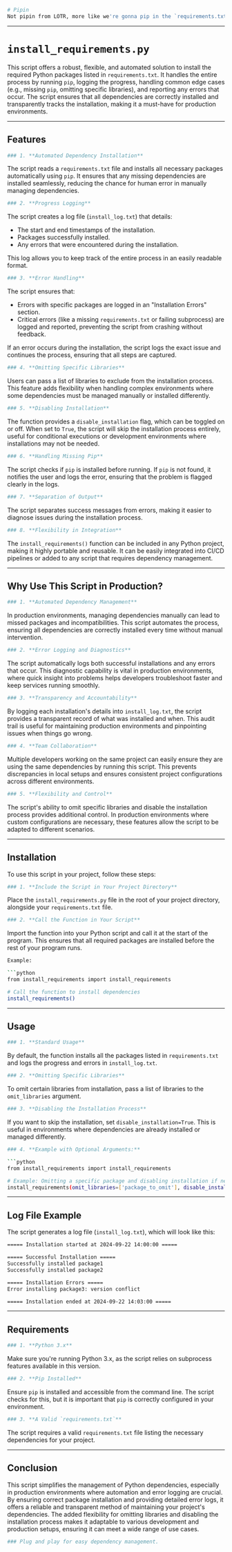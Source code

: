 
```bash
# Pipin
Not pipin from LOTR, more like we're gonna pip in the `requirements.txt`—easy as that!
```
---

# `install_requirements.py`

This script offers a robust, flexible, and automated solution to install the required Python packages listed in `requirements.txt`. It handles the entire process by running `pip`, logging the progress, handling common edge cases (e.g., missing `pip`, omitting specific libraries), and reporting any errors that occur. The script ensures that all dependencies are correctly installed and transparently tracks the installation, making it a must-have for production environments.

---

## Features

```bash
### 1. **Automated Dependency Installation**
```
The script reads a `requirements.txt` file and installs all necessary packages automatically using `pip`. It ensures that any missing dependencies are installed seamlessly, reducing the chance for human error in manually managing dependencies.

```bash
### 2. **Progress Logging**
```
The script creates a log file (`install_log.txt`) that details:
   - The start and end timestamps of the installation.
   - Packages successfully installed.
   - Any errors that were encountered during the installation.

This log allows you to keep track of the entire process in an easily readable format.

```bash
### 3. **Error Handling**
```
The script ensures that:
   - Errors with specific packages are logged in an "Installation Errors" section.
   - Critical errors (like a missing `requirements.txt` or failing subprocess) are logged and reported, preventing the script from crashing without feedback.
   
If an error occurs during the installation, the script logs the exact issue and continues the process, ensuring that all steps are captured.

```bash
### 4. **Omitting Specific Libraries**
```
Users can pass a list of libraries to exclude from the installation process. This feature adds flexibility when handling complex environments where some dependencies must be managed manually or installed differently.

```bash
### 5. **Disabling Installation**
```
The function provides a `disable_installation` flag, which can be toggled on or off. When set to `True`, the script will skip the installation process entirely, useful for conditional executions or development environments where installations may not be needed.

```bash
### 6. **Handling Missing Pip**
```
The script checks if `pip` is installed before running. If `pip` is not found, it notifies the user and logs the error, ensuring that the problem is flagged clearly in the logs.

```bash
### 7. **Separation of Output**
```
The script separates success messages from errors, making it easier to diagnose issues during the installation process.

```bash
### 8. **Flexibility in Integration**
```
The `install_requirements()` function can be included in any Python project, making it highly portable and reusable. It can be easily integrated into CI/CD pipelines or added to any script that requires dependency management.

---

## Why Use This Script in Production?

```bash
### 1. **Automated Dependency Management**
```
In production environments, managing dependencies manually can lead to missed packages and incompatibilities. This script automates the process, ensuring all dependencies are correctly installed every time without manual intervention.

```bash
### 2. **Error Logging and Diagnostics**
```
The script automatically logs both successful installations and any errors that occur. This diagnostic capability is vital in production environments, where quick insight into problems helps developers troubleshoot faster and keep services running smoothly.

```bash
### 3. **Transparency and Accountability**
```
By logging each installation's details into `install_log.txt`, the script provides a transparent record of what was installed and when. This audit trail is useful for maintaining production environments and pinpointing issues when things go wrong.

```bash
### 4. **Team Collaboration**
```
Multiple developers working on the same project can easily ensure they are using the same dependencies by running this script. This prevents discrepancies in local setups and ensures consistent project configurations across different environments.

```bash
### 5. **Flexibility and Control**
```
The script's ability to omit specific libraries and disable the installation process provides additional control. In production environments where custom configurations are necessary, these features allow the script to be adapted to different scenarios.

---

## Installation

To use this script in your project, follow these steps:

```bash
### 1. **Include the Script in Your Project Directory**
```
Place the `install_requirements.py` file in the root of your project directory, alongside your `requirements.txt` file.

```bash
### 2. **Call the Function in Your Script**
```
Import the function into your Python script and call it at the start of the program. This ensures that all required packages are installed before the rest of your program runs.

```bash
Example:

```python
from install_requirements import install_requirements

# Call the function to install dependencies
install_requirements()
```
---

## Usage

```bash
### 1. **Standard Usage**
```
By default, the function installs all the packages listed in `requirements.txt` and logs the progress and errors in `install_log.txt`.

```bash
### 2. **Omitting Specific Libraries**
```
To omit certain libraries from installation, pass a list of libraries to the `omit_libraries` argument.

```bash
### 3. **Disabling the Installation Process**
```
If you want to skip the installation, set `disable_installation=True`. This is useful in environments where dependencies are already installed or managed differently.

```bash
### 4. **Example with Optional Arguments:**

```python
from install_requirements import install_requirements

# Example: Omitting a specific package and disabling installation if needed
install_requirements(omit_libraries=['package_to_omit'], disable_installation=False)
```
---

## Log File Example

The script generates a log file (`install_log.txt`), which will look like this:

```bash
===== Installation started at 2024-09-22 14:00:00 =====

===== Successful Installation =====
Successfully installed package1
Successfully installed package2

===== Installation Errors =====
Error installing package3: version conflict

===== Installation ended at 2024-09-22 14:03:00 =====
```

---

## Requirements

```bash
### 1. **Python 3.x**
```
Make sure you're running Python 3.x, as the script relies on subprocess features available in this version.

```bash
### 2. **Pip Installed**
```
Ensure `pip` is installed and accessible from the command line. The script checks for this, but it is important that `pip` is correctly configured in your environment.

```bash
### 3. **A Valid `requirements.txt`**
```
The script requires a valid `requirements.txt` file listing the necessary dependencies for your project.

---

## Conclusion

This script simplifies the management of Python dependencies, especially in production environments where automation and error logging are crucial. By ensuring correct package installation and providing detailed error logs, it offers a reliable and transparent method of maintaining your project's dependencies. The added flexibility for omitting libraries and disabling the installation process makes it adaptable to various development and production setups, ensuring it can meet a wide range of use cases.

```bash
### Plug and play for easy dependency management.
```
